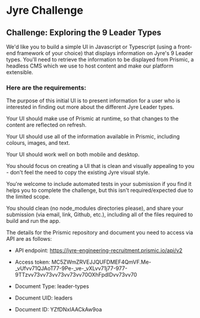 # Jyre Challenge

## Challenge: Exploring the 9 Leader Types

We'd like you to build a simple UI in Javascript or Typescript (using a front-end framework of your choice) that displays information on Jyre's 9 Leader types. You'll need to retrieve the information to be displayed from Prismic, a headless CMS which we use to host content and make our platform extensible.

 

### Here are the requirements:

The purpose of this initial UI is to present information for a user who is interested in finding out more about the different Jyre Leader types.

Your UI should make use of Prismic at runtime, so that changes to the content are reflected on refresh.

Your UI should use all of the information available in Prismic, including colours, images, and text.

Your UI should work well on both mobile and desktop.

You should focus on creating a UI that is clean and visually appealing to you - don't feel the need to copy the existing Jyre visual style.

You're welcome to include automated tests in your submission if you find it helps you to complete the challenge, but this isn't required/expected due to the limited scope.

You should clean (no node_modules directories please), and share your submission (via email, link, Github, etc.), including all of the files required to build and run the app.

 

The details for the Prismic repository and document you need to access via API are as follows:

- API endpoint: https://jyre-engineering-recruitment.prismic.io/api/v2 

- Access token: MC5ZWmZRVEJJQUFDMEF4QmVF.Me-_vUfvv71QJAoT77-9Pe-_ve-_vXLvv71j77-977-9TTzvv73vv73vv73vv73vv70OXhFpdlDvv73vv70

- Document Type: leader-types

- Document UID: leaders

- Document ID: YZfDNxIAACkAw9oa 
